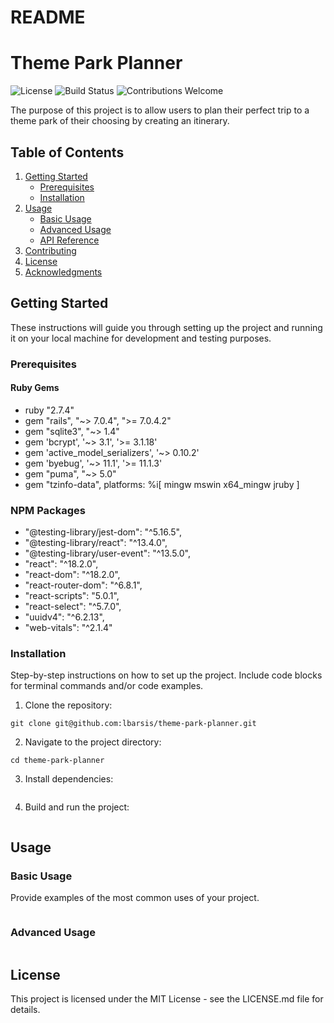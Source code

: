 # README

# Theme Park Planner

![License](https://img.shields.io/badge/license-MIT-green)
![Build Status](https://img.shields.io/travis/user/repo/master)
![Contributions Welcome](https://img.shields.io/badge/contributions-welcome-orange.svg)

The purpose of this project is to allow users to plan their perfect trip to a theme park of their choosing by creating an itinerary. 

## Table of Contents

1. [Getting Started](#getting-started)
   - [Prerequisites](#prerequisites)
   - [Installation](#installation)
2. [Usage](#usage)
   - [Basic Usage](#basic-usage)
   - [Advanced Usage](#advanced-usage)
   - [API Reference](#api-reference)
3. [Contributing](#contributing)
4. [License](#license)
5. [Acknowledgments](#acknowledgments)

## Getting Started

These instructions will guide you through setting up the project and running it on your local machine for development and testing purposes.

### Prerequisites
#### Ruby Gems
- ruby "2.7.4"
- gem "rails", "~> 7.0.4", ">= 7.0.4.2"
- gem "sqlite3", "~> 1.4"
- gem 'bcrypt', '~> 3.1', '>= 3.1.18'
- gem 'active_model_serializers', '~> 0.10.2'
- gem 'byebug', '~> 11.1', '>= 11.1.3'
- gem "puma", "~> 5.0"
- gem "tzinfo-data", platforms: %i[ mingw mswin x64_mingw jruby ]

### NPM Packages
- "@testing-library/jest-dom": "^5.16.5",
- "@testing-library/react": "^13.4.0",
- "@testing-library/user-event": "^13.5.0",
- "react": "^18.2.0",
- "react-dom": "^18.2.0",
- "react-router-dom": "^6.8.1",
- "react-scripts": "5.0.1",
- "react-select": "^5.7.0",
- "uuidv4": "^6.2.13",
- "web-vitals": "^2.1.4"

### Installation

Step-by-step instructions on how to set up the project. Include code blocks for terminal commands and/or code examples.

1. Clone the repository:

```
git clone git@github.com:lbarsis/theme-park-planner.git
```

2. Navigate to the project directory:
```
cd theme-park-planner
```

3. Install dependencies:
```
```

4. Build and run the project:
```
```

## Usage

### Basic Usage
Provide examples of the most common uses of your project.
```
```

### Advanced Usage
```
```

## License
This project is licensed under the MIT License - see the LICENSE.md file for details.